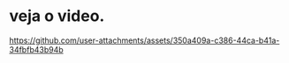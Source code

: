 # veja o video.



https://github.com/user-attachments/assets/350a409a-c386-44ca-b41a-34fbfb43b94b


